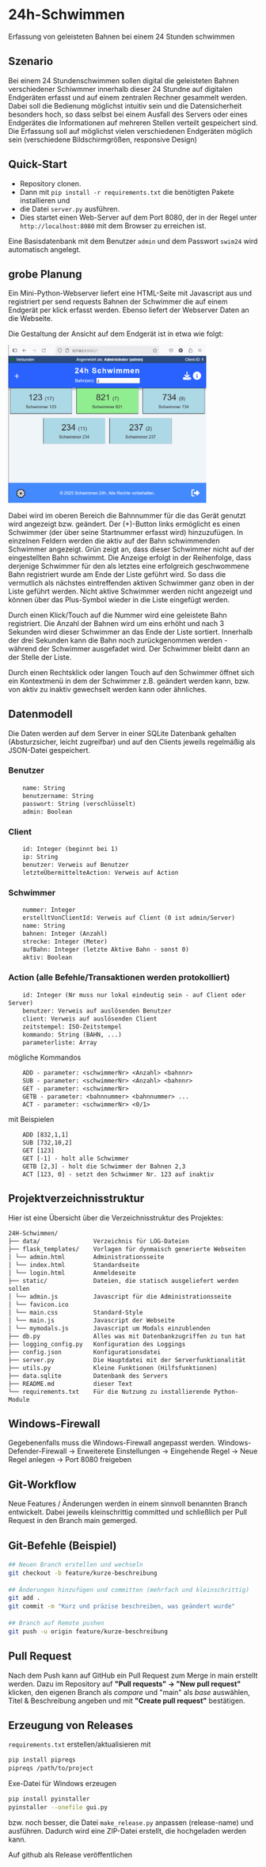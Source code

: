 # 24h-Schwimmen

Erfassung von geleisteten Bahnen bei einem 24 Stunden schwimmen

## Szenario

Bei einem 24 Stundenschwimmen sollen digital die geleisteten Bahnen verschiedener Schiwmmer innerhalb dieser 24 Stundne auf digitalen Endgeräten erfasst und auf einem zentralen Rechner gesammelt werden.
Dabei soll die Bedienung möglichst intuitiv sein und die Datensicherheit besonders hoch, so dass selbst bei einem Ausfall des Servers oder eines Endgerätes die Informationen auf mehreren Stellen verteilt gespeichert sind.
Die Erfassung soll auf möglichst vielen verschiedenen Endgeräten möglich sein (verschiedene Bildschirmgrößen, responsive Design)

## Quick-Start

* Repository clonen.
* Dann mit ``pip install -r requirements.txt`` die benötigten Pakete installieren und
* die Datei ``server.py`` ausführen.
* Dies startet einen Web-Server auf dem Port 8080, der in der Regel unter ``http://localhost:8080`` mit dem Browser zu erreichen ist.

Eine Basisdatenbank mit dem Benutzer ``admin`` und dem Passwort ``swim24`` wird automatisch angelegt.

## grobe Planung

Ein Mini-Python-Webserver liefert eine HTML-Seite mit Javascript aus und registriert per send requests Bahnen der Schwimmer die auf einem Endgerät per klick erfasst werden. Ebenso liefert der Webserver Daten an die Webseite.

Die Gestaltung der Ansicht auf dem Endgerät ist in etwa wie folgt:

<img alt="ScreenshotOberfläche" src="./images/ScreenshotOberfl.png" width="400px"></img>

Dabei wird im oberen Bereich die Bahnnummer für die das Gerät genutzt wird angezeigt bzw. geändert. Der (+)-Button links ermöglicht es einen Schwimmer (der über seine Startnummer erfasst wird) hinzuzufügen.
In einzelnen Feldern werden die aktiv auf der Bahn schwimmenden Schwimmer angezeigt. Grün zeigt an, dass dieser Schwimmer nicht auf der eingestellten Bahn schwimmt. Die Anzeige erfolgt in der Reihenfolge, dass derjenige Schwimmer für den als letztes eine erfolgreich geschwommene Bahn registriert wurde am Ende der Liste geführt wird. So dass die vermutlich als nächstes eintreffenden aktiven Schwimmer ganz oben in der Liste geführt werden.
Nicht aktive Schwimmer werden nicht angezeigt und können über das Plus-Symbol wieder in die Liste eingefügt werden.

Durch einen Klick/Touch auf die Nummer wird eine geleistete Bahn registriert. Die Anzahl der Bahnen wird um eins erhöht und nach 3 Sekunden wird dieser Schwimmer an das Ende der Liste sortiert.
Innerhalb der drei Sekunden kann die Bahn noch zurückgenommen werden - während der Schwimmer ausgefadet wird. Der Schwimmer bleibt dann an der Stelle der Liste.

Durch einen Rechtsklick oder langen Touch auf den Schwimmer öffnet sich ein Kontextmenü in dem der Schwimmer z.B. geändert werden kann, bzw. von aktiv zu inaktiv gewechselt werden kann oder ähnliches.

## Datenmodell

Die Daten werden auf dem Server in einer SQLite Datenbank gehalten (Absturzsicher, leicht zugreifbar) und auf den Clients jeweils regelmäßig als JSON-Datei gespeichert.

### Benutzer

```text
    name: String
    benutzername: String
    passwort: String (verschlüsselt)
    admin: Boolean
```

### Client

```text
    id: Integer (beginnt bei 1)
    ip: String
    benutzer: Verweis auf Benutzer
    letzteÜbermittelteAction: Verweis auf Action
```

### Schwimmer

```text
    nummer: Integer
    erstelltVonClientId: Verweis auf Client (0 ist admin/Server)
    name: String
    bahnen: Integer (Anzahl)
    strecke: Integer (Meter)
    aufBahn: Integer (letzte Aktive Bahn - sonst 0)
    aktiv: Boolean
```

### Action (alle Befehle/Transaktionen werden protokolliert)

```text
    id: Integer (Nr muss nur lokal eindeutig sein - auf Client oder Server)
    benutzer: Verweis auf auslösenden Benutzer
    client: Verweis auf auslösenden Client
    zeitstempel: ISO-Zeitstempel
    kommando: String (BAHN, ...)
    parameterliste: Array
```

mögliche Kommandos

```text
    ADD - parameter: <schwimmerNr> <Anzahl> <bahnnr>
    SUB - parameter: <schwimmerNr> <Anzahl> <bahnnr>
    GET - parameter: <schwimmerNr>
    GETB - parameter: <bahnnummer> <bahnnummer> ...
    ACT - parameter: <schwimmerNr> <0/1>
```

mit Beispielen

```text
    ADD [832,1,1]
    SUB [732,10,2]
    GET [123]
    GET [-1] - holt alle Schwimmer
    GETB [2,3] - holt die Schwimmer der Bahnen 2,3
    ACT [123, 0] - setzt den Schwimmer Nr. 123 auf inaktiv
```

## Projektverzeichnisstruktur

Hier ist eine Übersicht über die Verzeichnisstruktur des Projektes:

```text
24H-Schwimmen/ 
├── data/               Verzeichnis für LOG-Dateien
├── flask_templates/    Vorlagen für dynmaisch generierte Webseiten
│ └── admin.html        Administrationsseite
│ └── index.html        Standardseite
│ └── login.html        Anmeldeseite 
├── static/             Dateien, die statisch ausgeliefert werden sollen
│ └── admin.js          Javascript für die Administrationsseite 
│ └── favicon.ico        
│ └── main.css          Standard-Style
│ └── main.js           Javascript der Webseite
│ └── mymodals.js       Javascript um Modals einzublenden
├── db.py               Alles was mit Datenbankzugriffen zu tun hat
├── logging_config.py   Konfiguration des Loggings
├── config.json         Konfigurationsdatei
├── server.py           Die Hauptdatei mit der Serverfunktionalität
├── utils.py            Kleine Funktionen (Hilfsfunktionen)
├── data.sqlite         Datenbank des Servers
├── README.md           dieser Text
└── requirements.txt    Für die Nutzung zu installierende Python-Module
```

## Windows-Firewall

Gegebenenfalls muss die Windows-Firewall angepasst werden. Windows-Defender-Firewall -> Erweiterete Einstellungen -> Eingehende Regel -> Neue Regel anlegen -> Port 8080 freigeben

## Git-Workflow

Neue Features / Änderungen werden in einem sinnvoll benannten Branch entwickelt.
Dabei jeweils kleinschrittig committed und schließlich per Pull Request in den Branch main gemerged.

## Git-Befehle (Beispiel)

```bash
## Neuen Branch erstellen und wechseln
git checkout -b feature/kurze-beschreibung

## Änderungen hinzufügen und committen (mehrfach und kleinschrittig)
git add .
git commit -m "Kurz und präzise beschreiben, was geändert wurde"

## Branch auf Remote pushen
git push -u origin feature/kurze-beschreibung
```

## Pull Request

Nach dem Push kann auf GitHub ein Pull Request zum Merge in main erstellt werden.
Dazu im Repository auf **"Pull requests" → "New pull request"** klicken, den eigenen Branch als *compare* und "main" als *base* auswählen, Titel & Beschreibung angeben und mit **"Create pull request"** bestätigen.

## Erzeugung von Releases

``requirements.txt`` erstellen/aktualisieren mit

```bash
pip install pipreqs
pipreqs /path/to/project
```

Exe-Datei für Windows erzeugen

```bash
pip install pyinstaller
pyinstaller --onefile gui.py
```

bzw. noch besser, die Datei ``make_release.py`` anpassen (release-name) und ausführen. Dadurch wird eine ZIP-Datei erstellt, die hochgeladen werden kann.


Auf github als Release veröffentlichen
